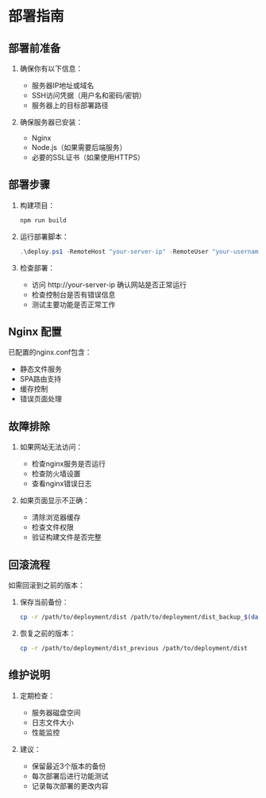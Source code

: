 # 部署指南

## 部署前准备

1. 确保你有以下信息：
   - 服务器IP地址或域名
   - SSH访问凭据（用户名和密码/密钥）
   - 服务器上的目标部署路径

2. 确保服务器已安装：
   - Nginx
   - Node.js（如果需要后端服务）
   - 必要的SSL证书（如果使用HTTPS）

## 部署步骤

1. 构建项目：
   ```bash
   npm run build
   ```

2. 运行部署脚本：
   ```powershell
   .\deploy.ps1 -RemoteHost "your-server-ip" -RemoteUser "your-username" -RemotePath "/path/to/deployment"
   ```

3. 检查部署：
   - 访问 http://your-server-ip 确认网站是否正常运行
   - 检查控制台是否有错误信息
   - 测试主要功能是否正常工作

## Nginx 配置

已配置的nginx.conf包含：
- 静态文件服务
- SPA路由支持
- 缓存控制
- 错误页面处理

## 故障排除

1. 如果网站无法访问：
   - 检查nginx服务是否运行
   - 检查防火墙设置
   - 查看nginx错误日志

2. 如果页面显示不正确：
   - 清除浏览器缓存
   - 检查文件权限
   - 验证构建文件是否完整

## 回滚流程

如需回滚到之前的版本：
1. 保存当前备份：
   ```bash
   cp -r /path/to/deployment/dist /path/to/deployment/dist_backup_$(date +%Y%m%d)
   ```

2. 恢复之前的版本：
   ```bash
   cp -r /path/to/deployment/dist_previous /path/to/deployment/dist
   ```

## 维护说明

1. 定期检查：
   - 服务器磁盘空间
   - 日志文件大小
   - 性能监控

2. 建议：
   - 保留最近3个版本的备份
   - 每次部署后进行功能测试
   - 记录每次部署的更改内容
